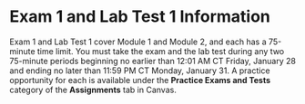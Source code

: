 # Exam 1 and Lab Test 1 Information

Exam 1 and Lab Test 1 cover Module 1 and Module 2, and each has a 75-minute time
limit. You must take the exam and the lab test during any two 75-minute periods
beginning no earlier than 12:01 AM CT Friday, January 28 and ending no later
than 11:59 PM CT Monday, January 31. A practice opportunity for each is
available under the **Practice Exams and Tests** category of the **Assignments**
tab in Canvas.

